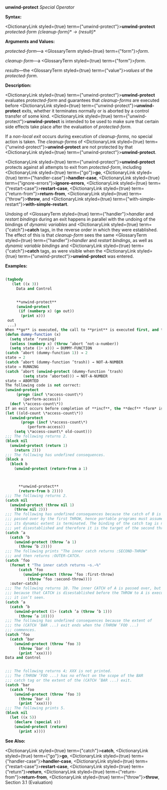 **unwind-protect** *Special Operator* 



**Syntax:** 



<DictionaryLink styled={true} term={"unwind-protect"}><b>unwind-protect</b></DictionaryLink> *protected-form \{cleanup-form\}*\* *→ \{result\}*\* 



**Arguments and Values:** 



*protected-form*—a <GlossaryTerm styled={true} term={"form"}><i>form</i></GlossaryTerm>. 



*cleanup-form*—a <GlossaryTerm styled={true} term={"form"}><i>form</i></GlossaryTerm>. 



*results*—the <GlossaryTerm styled={true} term={"value"}><i>values</i></GlossaryTerm> of the *protected-form*. 



**Description:** 



<DictionaryLink styled={true} term={"unwind-protect"}><b>unwind-protect</b></DictionaryLink> evaluates *protected-form* and guarantees that *cleanup-forms* are executed before <DictionaryLink styled={true} term={"unwind-protect"}><b>unwind-protect</b></DictionaryLink> exits, whether it terminates normally or is aborted by a control transfer of some kind. <DictionaryLink styled={true} term={"unwind-protect"}><b>unwind-protect</b></DictionaryLink> is intended to be used to make sure that certain side effects take place after the evaluation of *protected-form*. 



If a *non-local exit* occurs during execution of *cleanup-forms*, no special action is taken. The *cleanup-forms* of <DictionaryLink styled={true} term={"unwind-protect"}><b>unwind-protect</b></DictionaryLink> are not protected by that <DictionaryLink styled={true} term={"unwind-protect"}><b>unwind-protect</b></DictionaryLink>. 



<DictionaryLink styled={true} term={"unwind-protect"}><b>unwind-protect</b></DictionaryLink> protects against all attempts to exit from *protected-form*, including <DictionaryLink styled={true} term={"go"}><b>go</b></DictionaryLink>, <DictionaryLink styled={true} term={"handler-case"}><b>handler-case</b></DictionaryLink>, <DictionaryLink styled={true} term={"ignore-errors"}><b>ignore-errors</b></DictionaryLink>, <DictionaryLink styled={true} term={"restart-case"}><b>restart-case</b></DictionaryLink>, <DictionaryLink styled={true} term={"return-from"}><b>return-from</b></DictionaryLink>, <DictionaryLink styled={true} term={"throw"}><b>throw</b></DictionaryLink>, and <DictionaryLink styled={true} term={"with-simple-restart"}><b>with-simple-restart</b></DictionaryLink>. 



Undoing of <GlossaryTerm styled={true} term={"handler"}><i>handler</i></GlossaryTerm> and *restart bindings* during an exit happens in parallel with the undoing of the bindings of *dynamic variables* and <DictionaryLink styled={true} term={"catch"}><b>catch</b></DictionaryLink> tags, in the reverse order in which they were established. The effect of this is that *cleanup-form* sees the same <GlossaryTerm styled={true} term={"handler"}><i>handler</i></GlossaryTerm> and *restart bindings*, as well as *dynamic variable bindings* and <DictionaryLink styled={true} term={"catch"}><b>catch</b></DictionaryLink> tags, as were visible when the <DictionaryLink styled={true} term={"unwind-protect"}><b>unwind-protect</b></DictionaryLink> was entered. 



**Examples:**
```lisp

(tagbody 
   (let ((x 3)) 
     Data and Control 


     **unwind-protect** 
     (unwind-protect 
	  (if (numberp x) (go out)) 
       (print x))) 
 out 
 ...) 
When **go** is executed, the call to **print** is executed first, and then the transfer of control to the tag out is completed. 
(defun dummy-function (x) 
  (setq state ’running) 
  (unless (numberp x) (throw ’abort ’not-a-number)) 
  (setq state (1+ x))) → DUMMY-FUNCTION 
(catch ’abort (dummy-function 1)) → 2 
state → 2 
(catch ’abort (dummy-function ’trash)) → NOT-A-NUMBER 
state → RUNNING 
(catch ’abort (unwind-protect (dummy-function ’trash) 
		(setq state ’aborted))) → NOT-A-NUMBER 
state → ABORTED 
The following code is not correct: 
(unwind-protect 
     (progn (incf \*access-count\*) 
	    (perform-access)) 
  (decf \*access-count\*)) 
If an exit occurs before completion of **incf**, the **decf** *form* is executed anyway, resulting in an incorrect value for \*access-count\*. The correct way to code this is as follows: 
(let ((old-count \*access-count\*)) 
  (unwind-protect 
       (progn (incf \*access-count\*) 
	      (perform-access)) 
    (setq \*access-count\* old-count))) 
;;; The following returns 2. 
(block nil 
  (unwind-protect (return 1) 
    (return 2))) 
;;; The following has undefined consequences. 
(block a 
  (block b 
    (unwind-protect (return-from a 1) 



      **unwind-protect** 
      (return-from b 2)))) 
;;; The following returns 2. 
(catch nil 
  (unwind-protect (throw nil 1) 
    (throw nil 2))) 
;;; The following has undefined consequences because the catch of B is 
;;; passed over by the first THROW, hence portable programs must assume 
;;; its dynamic extent is terminated. The binding of the catch tag is not 
;;; yet disestablished and therefore it is the target of the second throw. 
(catch ’a 
  (catch ’b 
    (unwind-protect (throw ’a 1) 
      (throw ’b 2)))) 
;;; The following prints "The inner catch returns :SECOND-THROW" 
;;; and then returns :OUTER-CATCH. 
(catch ’foo 
  (format t "The inner catch returns ~s.~%" 
	  (catch ’foo 
	    (unwind-protect (throw ’foo :first-throw) 
	      (throw ’foo :second-throw)))) 
  :outer-catch) 
;;; The following returns 10. The inner CATCH of A is passed over, but 
;;; because that CATCH is disestablished before the THROW to A is executed, 
;;; it isn’t seen. 
(catch ’a 
  (catch ’b 
    (unwind-protect (1+ (catch ’a (throw ’b 1))) 
      (throw ’a 10)))) 
;;; The following has undefined consequences because the extent of 
;;; the (CATCH ’BAR ...) exit ends when the (THROW ’FOO ...) 
;;; commences. 
(catch ’foo 
  (catch ’bar 
    (unwind-protect (throw ’foo 3) 
      (throw ’bar 4) 
      (print ’xxx)))) 
Data and Control 


;;; The following returns 4; XXX is not printed. 
;;; The (THROW ’FOO ...) has no effect on the scope of the BAR 
;;; catch tag or the extent of the (CATCH ’BAR ...) exit. 
(catch ’bar 
  (catch ’foo 
    (unwind-protect (throw ’foo 3) 
      (throw ’bar 4) 
      (print ’xxx)))) 
;;; The following prints 5. 
(block nil 
  (let ((x 5)) 
    (declare (special x)) 
    (unwind-protect (return) 
      (print x)))) 

```
**See Also:** 



<DictionaryLink styled={true} term={"catch"}><b>catch</b></DictionaryLink>, <DictionaryLink styled={true} term={"go"}><b>go</b></DictionaryLink>, <DictionaryLink styled={true} term={"handler-case"}><b>handler-case</b></DictionaryLink>, <DictionaryLink styled={true} term={"restart-case"}><b>restart-case</b></DictionaryLink>, <DictionaryLink styled={true} term={"return"}><b>return</b></DictionaryLink>, <DictionaryLink styled={true} term={"return-from"}><b>return-from</b></DictionaryLink>, <DictionaryLink styled={true} term={"throw"}><b>throw</b></DictionaryLink>, Section 3.1 (Evaluation) 